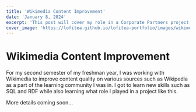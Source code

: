 ```yaml
---
title: 'Wikimedia Content Improvement'
date: 'January 8, 2024'
excerpt: 'This post will cover my role in a Corporate Partners project from the Data Mine'
cover_image: 'https://lofitea.github.io/lofitea-portfolio/images/wikimedia/wikimedia.png'
---
```


# Wikimedia Content Improvement

For my second semester of my freshman year, I was working with Wikimedia to improve content quality on various sources such as Wikipedia as a part of the learning community I was in.  I got to learn new skills such as SQL and RDF while also learning what role I played in a project like this.

More details coming soon...

